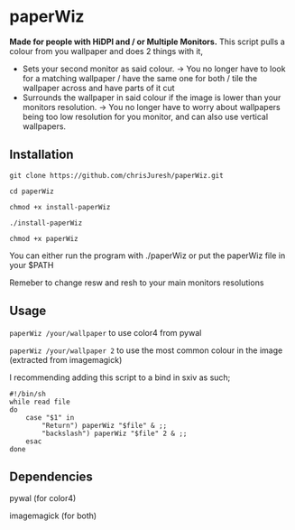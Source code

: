 # paperWiz
**Made for people with  HiDPI and / or Multiple Monitors.**
This script pulls a colour from you wallpaper and does 2 things with it,

 - Sets your second monitor as said colour.  -> You no longer have to look for a matching wallpaper / have the same one for both / tile the wallpaper across and have parts of it cut
 - Surrounds the wallpaper in said colour if the image is lower than your monitors resolution. -> You no longer have to worry about wallpapers being too low resolution for you monitor, and can also use vertical wallpapers.



## Installation

`git clone https://github.com/chrisJuresh/paperWiz.git`

`cd paperWiz`

`chmod +x install-paperWiz`

`./install-paperWiz`

`chmod +x paperWiz`

You can either run the program with ./paperWiz or put the paperWiz file in your $PATH

Remeber to change resw and resh to your main monitors resolutions 

## Usage

`paperWiz /your/wallpaper` to use color4 from pywal

`paperWiz /your/wallpaper 2` to use the most common colour in the image (extracted from imagemagick)

I recommending adding this script to a bind in sxiv as such;

```
#!/bin/sh
while read file
do
	case "$1" in
		"Return") paperWiz "$file" & ;;
		"backslash") paperWiz "$file" 2 & ;;
	esac
done
```


## Dependencies

pywal (for color4)

imagemagick (for both)

